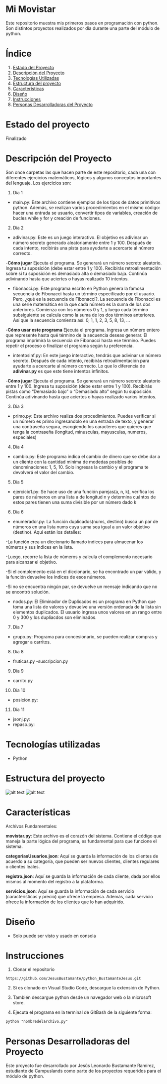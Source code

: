 # Mi Movistar

Este repositorio muestra mis primeros pasos en programación con python. Son distintos proyectos realizados por día durante una parte del módulo de python.

# Índice

1. [Estado del Proyecto](#id1)
2. [Descripción del Proyecto](#id2)
3. [Tecnologías Utilizadas](#id3)
4. [Estructura del proyecto](#id4)
5. [Características](#id5)
6. [Diseño](#id6)
7. [Instrucciones](#id7)
8. [Personas Desarrolladoras del Proyecto](#id8)

# Estado del proyecto<a name="id1"></a>

Finalizado

# Descripción del Proyecto<a name="id2"></a>

Son once carpetas las que hacen parte de este repositorio, cada una con diferentes ejercicios matemáticos, lógicos y algunos conceptos importantes del lenguaje. Los ejercicios son: 

1. Dia 1
- main.py: Este archivo contiene ejemplos de los tipos de datos primitivos python. Además, se realizan varios procedimientos en el mismo código: hacer una entrada se usuario, convertir tipos de variables, creación de bucles while y for y creación de funciones.

2. Dia 2
- adivinar.py: Este es un juego interactivo. El objetivo es adivinar un número secreto generado aleatoriamente entre 1 y 100. Después de cada intento, recibirás una pista para ayudarte a acercarte al número correcto.

-**Cómo jugar**
Ejecuta el programa.
Se generará un número secreto aleatorio.
Ingresa tu suposición (debe estar entre 1 y 100).
Recibirás retroalimentación sobre si tu suposición es demasiado alta o demasiado baja.
Continúa adivinando hasta que aciertes o hayas realizado 10 intentos.

- fibonacci.py: Este programa escrito en Python genera la famosa secuencia de Fibonacci hasta un término especificado por el usuario. Pero, ¿qué es la secuencia de Fibonacci?. La secuencia de Fibonacci es una serie matemática en la que cada número es la suma de los dos anteriores. Comienza con los números 0 y 1, y luego cada término subsiguiente se calcula como la suma de los dos términos anteriores. Así que la secuencia comienza así: 0, 1, 1, 2, 3, 5, 8, 13, …

-**Cómo usar este programa**
Ejecuta el programa.
Ingresa un número entero que represente hasta qué término de la secuencia deseas generar.
El programa imprimirá la secuencia de Fibonacci hasta ese término.
Puedes repetir el proceso o finalizar el programa según tu preferencia.

- intentosinf.py: En este juego interactivo, tendrás que adivinar un número secreto. Después de cada intento, recibirás retroalimentación para ayudarte a acercarte al número correcto. Lo que lo diferencia de **adivinar.py** es que este tiene intentos infinitos.

-**Cómo jugar**
Ejecuta el programa.
Se generará un número secreto aleatorio entre 1 y 100.
Ingresa tu suposición (debe estar entre 1 y 100).
Recibirás pistas como “Demasiado bajo” o “Demasiado alto” según tu suposición.
Continúa adivinando hasta que aciertes o hayas realizado varios intentos.

3. Dia 3
- primo.py: Este archivo realiza dos procedimientos. Puedes verificar si un número es primo ingresandolo en una entrada de texto, y generar una contraseña segura, escogiendo los caracteres que quieres que tenga la contraseña (longitud, minusculas, mayusculas, numeros, especiales)

4. Dia 4
- cambio.py: Este programa indica el cambio de dinero que se debe dar a un cliente con la cantidad minima de modedas posibles de denominaciones: 1, 5, 10. Solo ingresas la cambio y el programa te devolverá el valor del cambio.

5. Dia 5
- ejercicio1.py: Se hace uso de una función parejas(a, n, k), verifica los pares de números en una lista a de longitud n y determina cuántos de estos pares tienen una suma divisible por un número dado k

6. Dia 6
- enumerador.py: La función duplicados(nums, destino) busca un par de números en una lista nums cuya suma sea igual a un valor objetivo (destino). Aquí están los detalles: 

-La función crea un diccionario llamado indices para almacenar los números y sus índices en la lista.

-Luego, recorre la lista de números y calcula el complemento necesario para alcanzar el objetivo.

-Si el complemento está en el diccionario, se ha encontrado un par válido, y la función devuelve los índices de esos números.

-Si no se encuentra ningún par, se devuelve un mensaje indicando que no se encontró solución.

- nodos.py: El Eliminador de Duplicados es un programa en Python que toma una lista de valores y devuelve una versión ordenada de la lista sin elementos duplicados. El usuario ingresa unos valores en un rango entre 0 y 300 y los dupliacdos son eliminados.

7. Dia 7
- grupo.py: Programa para concesionario, se pueden realizar compras y agregar a carritos.

8. Dia 8
- fruticas.py
-suscripcion.py

9. Dia 9
- carrito.py

10. Dia 10
- posicion.py:

11. Dia 11
- jsonj.py:
- repaso.py:

# Tecnologías utilizadas<a name="id3"></a>

* Python

# Estructura del proyecto<a name="id4"></a>

![alt text](<Captura de pantalla 2024-08-05 213829.png>)
![alt text](<Captura de pantalla 2024-08-05 213855.png>)

# Características<a name="id5"></a>

Archivos Fundamentales:

**movistar.py**: Este archivo es el corazón del sistema. Contiene el código que maneja la parte lógica del programa, es fundamental para que funcione el sistema.

**categoriasUsuarios.json**: Aquí se guarda la información de los clientes de acuerdo a su categoría, que pueden ser nuevos clientes, clientes regulares o clientes leales.

**registro.json**: Aquí se guarda la información de cada cliente, dada por ellos mismos al momento del registro a la plataforma.

**servicios.json**: Aquí se guarda la información de cada servicio (características y precio) que ofrece la empresa. Además, cada servicio ofrece la información de los clientes que lo han adquirido.

# Diseño<a name="id6"></a>

* Solo puede ser visto y usado en consola

# Instrucciones<a name="id7"></a>

1. Clonar el repositorio
~~~
https://github.com/JesusBustamante/python_BustamanteJesus.git
~~~

2. Si es clonado en Visual Studio Code, descargue la extensión de Python.

3. También descargue python desde un navegador web o la microsoft store.

3. Ejecuta el programa en la terminal de GitBash de la siguiente forma: 
~~~ 
python "nombredelarchivo.py"
~~~

# Personas Desarrolladoras del Proyecto<a name="id8"></a>

Este proyecto fue desarrollado por Jesús Leonardo Bustamante Ramírez, estudiante de Campuslands como parte de los proyectos requeridos para el módulo de python.